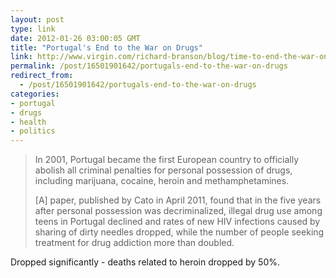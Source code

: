 ```yaml
---
layout: post
type: link
date: 2012-01-26 03:00:05 GMT
title: "Portugal's End to the War on Drugs"
link: http://www.virgin.com/richard-branson/blog/time-to-end-the-war-on-drugs?utm_source=hackernewsletter&utm_medium=email
permalink: /post/16501901642/portugals-end-to-the-war-on-drugs
redirect_from: 
  - /post/16501901642/portugals-end-to-the-war-on-drugs
categories:
- portugal
- drugs
- health
- politics
---
```

<blockquote><p>In 2001, Portugal became the first European country to officially abolish all criminal penalties for personal possession of drugs, including marijuana, cocaine, heroin and methamphetamines.</p>
<p>[A] paper, published by Cato in April 2011, found that in the five years after personal possession was decriminalized, illegal drug use among teens in Portugal declined and rates of new HIV infections caused by sharing of dirty needles dropped, while the number of people seeking treatment for drug addiction more than doubled.</p></blockquote>
<p>Dropped significantly - deaths related to heroin dropped by 50%.</p>